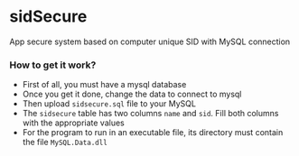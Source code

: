 # sidSecure
App secure system based on computer unique SID with MySQL connection

### How to get it work?
- First of all, you must have a mysql database
- Once you get it done, change the data to connect to mysql
- Then upload `sidsecure.sql` file to your MySQL
- The `sidsecure` table has two columns `name` and `sid`. Fill both columns with the appropriate values
- For the program to run in an executable file, its directory must contain the file `MySQL.Data.dll`
